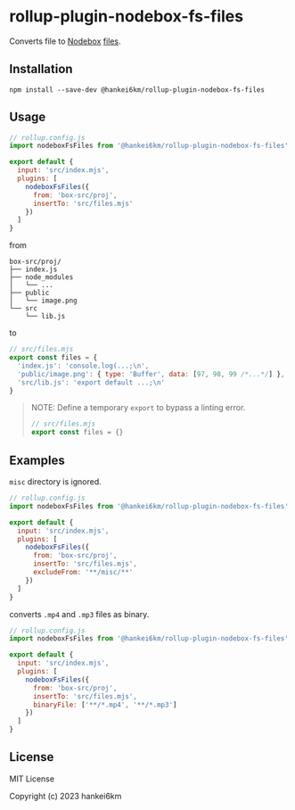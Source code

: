 # rollup-plugin-nodebox-fs-files

Converts file to [Nodebox](https://sandpack.codesandbox.io/docs/advanced-usage/nodebox) [files](https://github.com/codesandbox/nodebox-runtime/blob/main/packages/nodebox/api.md#nodeboxfsinitfiles).

## Installation

```shell
npm install --save-dev @hankei6km/rollup-plugin-nodebox-fs-files
```

## Usage

```js
// rollup.config.js
import nodeboxFsFiles from '@hankei6km/rollup-plugin-nodebox-fs-files'

export default {
  input: 'src/index.mjs',
  plugins: [
    nodeboxFsFiles({
      from: 'box-src/proj',
      insertTo: 'src/files.mjs'
    })
  ]
}
```

from

```
box-src/proj/
├── index.js
├── node_modules
│   └── ...
├── public
│   └── image.png
└── src
    └── lib.js
```

to

```js
// src/files.mjs
export const files = {
  'index.js': 'console.log(...;\n',
  'public/image.png': { type: 'Buffer', data: [97, 98, 99 /*...*/] },
  'src/lib.js': 'export default ...;\n'
}
```

> NOTE: Define a temporary `export` to bypass a linting error.
>
> ```js
> // src/files.mjs
> export const files = {}
> ```

## Examples

`misc` directory is ignored.

```js
// rollup.config.js
import nodeboxFsFiles from '@hankei6km/rollup-plugin-nodebox-fs-files'

export default {
  input: 'src/index.mjs',
  plugins: [
    nodeboxFsFiles({
      from: 'box-src/proj',
      insertTo: 'src/files.mjs',
      excludeFrom: '**/misc/**'
    })
  ]
}
```

converts `.mp4` and `.mp3` files as binary.

```js
// rollup.config.js
import nodeboxFsFiles from '@hankei6km/rollup-plugin-nodebox-fs-files'

export default {
  input: 'src/index.mjs',
  plugins: [
    nodeboxFsFiles({
      from: 'box-src/proj',
      insertTo: 'src/files.mjs',
      binaryFile: ['**/*.mp4', '**/*.mp3']
    })
  ]
}
```

## License

MIT License

Copyright (c) 2023 hankei6km
